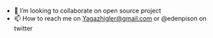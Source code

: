 - 💞️ I’m looking to collaborate on open source project
- 📫 How to reach me on Yagazhigler@gmail.com or @edenpison on twitter
